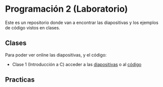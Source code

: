 # Programación 2 (Laboratorio)

Este es un repositorio donde van a encontrar las diapositivas y los ejemplos de código vistos en clases.

## Clases

Para poder ver online las diapositivas, y el código:

- Clase 1 (Introducción a C) acceder a las [diapositivas](http://go-talks.appspot.com/github.com/joseluisdiaz/programacion2lab/c/clase1.slide) o al [código](https://github.com/joseluisdiaz/programacion2lab/tree/master/c/clase1)

## Practicas


